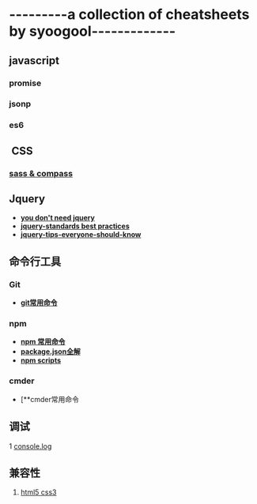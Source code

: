 # ---------a collection of cheatsheets by syoogool-------------

##  javascript
### promise
### jsonp
### es6

##  CSS

### [ sass & compass ](https://github.com/Syoogool/blog/wiki/Sass-&-Compass)
### 

##  Jquery
+ [**you don't need jquery**](http://youmightnotneedjquery.com/)
+ [**jquery-standards best practices**](http://lab.abhinayrathore.com/jquery-standards/#Chaining)
+ [**jquery-tips-everyone-should-know**](https://github.com/jobbole/jquery-tips-everyone-should-know)

## 命令行工具

### Git
+ [**git常用命令**]()

### npm
+ [**npm 常用命令**](http://www.cnblogs.com/webxiaochou/p/6664906.html)
+ [**package.json全解**](http://www.cnblogs.com/webxiaochou/p/6664906.html)
+ [**npm scripts**](http://www.ruanyifeng.com/blog/2016/10/npm_scripts.html)

### cmder
+ [**cmder常用命令

## 调试
1 [console.log](http://www.alloyteam.com/2013/11/console-log/)

## 兼容性
1. [html5 css3]()

